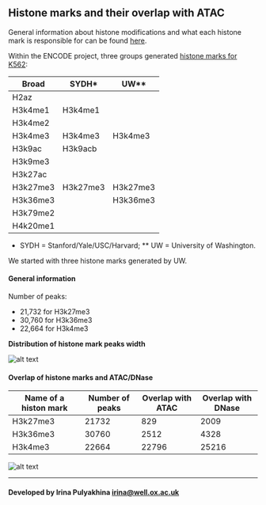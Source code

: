 Histone marks and their overlap with ATAC
---------------------------------------

General information about histone modifications and what each histone mark is
responsible for can be found
[here](https://github.com/jknightlab/ATACseq_pipeline/blob/master/Core_manuscript/Paper/histone_marks_overview.md).

Within the ENCODE project, three groups generated
[histone marks for K562](http://ftp.ebi.ac.uk/pub/databases/ensembl/encode/integration_data_jan2011/byDataType/peaks/jan2011/histone_macs/optimal/hub/):

| Broad    | SYDH*    | UW**     |
| -------- | -------- | -------- |
| H2az     |          |          |
| H3k4me1  | H3k4me1  |          |
| H3k4me2  |          |          |
| H3k4me3  | H3k4me3  | H3k4me3  |
| H3k9ac   | H3k9acb  |          |
| H3k9me3  |          |          |
| H3k27ac  |          |          |
| H3k27me3 | H3k27me3 | H3k27me3 |
| H3k36me3 |          | H3k36me3 |
| H3k79me2 |          |          |
| H4k20me1 |          |          |

* SYDH = Stanford/Yale/USC/Harvard; ** UW = University of Washington.

We started with three histone marks generated by UW.

#### General information

Number of peaks:

- 21,732 for H3k27me3
- 30,760 for H3k36me3
- 22,664 for H3k4me3

**Distribution of histone mark peaks width**

![alt text](https://github.com/jknightlab/ATACseq_pipeline/blob/master/Core_manuscript/Histone_marks/histone_marks_width.png)

#### Overlap of histone marks and ATAC/DNase

| Name of a histon mark | Number of peaks | Overlap with ATAC | Overlap with DNase |
| --------------------- | --------------- | ----------------- | ------------------ |
| H3k27me3              | 21732           | 829               | 2009               |
| H3k36me3              | 30760           | 2512              | 4328               |
| H3k4me3               | 22664           | 22796             | 25216              |

![alt text](https://github.com/jknightlab/ATACseq_pipeline/blob/master/Core_manuscript/Histone_marks/histone_marks_overlap_dnase_atac.png)




--------------------
#### Developed by Irina Pulyakhina irina@well.ox.ac.uk
